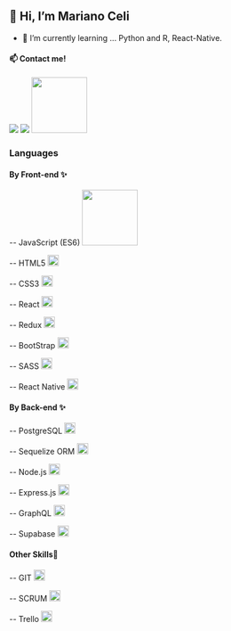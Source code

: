 <h2>👋 Hi, I’m Mariano Celi</h2>

- 🌱 I’m currently learning ... Python and R, React-Native.

<h4> 📫 Contact me!</h4>
<a href="https://www.linkedin.com/in/marianoalejandroceli/"><img src="nanoceli\images\logotipo-de-linkedin.svg"></a>
<a href="mailto: Marianoalejandroceli@gmail.com"><img src="nanoceli\images\gmail-icon.svg"></a>
<img width="100px" heigth="100px" style="max-width:100%" src="C:\Mariano\Proyectos\Profile\nanoceli\images\nodejs-icon.svg">
<h3>Languages</h3>
<h4>By Front-end ✨</h4>
<p>-- JavaScript (ES6) <img width="100px" heigth="100px" style="max-width:100%" src="nanoceli\images\logo-javascript.svg"></p>
<p>-- HTML5 <img width="20px" heigth="20px" src="nanoceli\images\html5.svg"></p>
<p>-- CSS3 <img width="20px" heigth="20px" src="nanoceli\images\css-5.svg"></p>
<p>-- React <img width="20px" heigth="20px" src="nanoceli\images\react-2.svg"></p>
<p>-- Redux <img width="20px" heigth="20px" src="nanoceli\images\redux.svg">  </p>
<p>-- BootStrap <img width="20px" heigth="20px" src="nanoceli\images\bootstrap-4.svg"> </p>
<p>-- SASS <img width="20px" heigth="20px" src="nanoceli\images\sass-1.svg"></p>
<p>-- React Native <img width="20px" heigth="20px" src="nanoceli\images\react-native-app.svg"></p>

<h4>By Back-end ✨</h4>
<p>-- PostgreSQL <img width="20px" heigth="20px" src="nanoceli\images\postgresql.svg"> </p>
<p>-- Sequelize ORM <img width="20px" heigth="20px" src="nanoceli\images\sequelize.svg"> </p>
<p>-- Node.js <img width="20px" heigth="20px" src="nanoceli\images\nodejs-icon.svg"></p>
<p>-- Express.js <img width="20px" heigth="20px" src="nanoceli\images\express-109.svg">  </p>
<p>-- GraphQL <img width="20px" heigth="20px" src=""></p>
<p>-- Supabase <img width="20px" heigth="20px" src="nanoceli\images\supabase-logo-vector.svg"></p>

<h4>Other Skills💪</h4>
<p>-- GIT <img width="20px" heigth="20px" src=""> </p>
<p>-- SCRUM <img width="20px" heigth="20px" src=""> </p>
<p>-- Trello <img width="20px" heigth="20px" src=""> </p>

